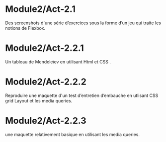 # Module2/Act-2.1
Des screenshots d'une série d’exercices sous la forme d’un jeu qui traite les notions de Flexbox.
# Module2/Act-2.2.1
Un tableau de Mendeleïev en utilisant Html et CSS .
# Module2/Act-2.2.2
Reproduire une maquette d'un test d’entretien d’embauche en utlisant CSS grid Layout et les media queries.
# Module2/Act-2.2.3
une maquette relativement basique en utilisant les media queries.
